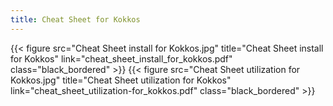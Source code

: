 ```yaml
---
title: Cheat Sheet for Kokkos                
---
```

<style>/*<--!*/
.black_bordered{
  border: .5rem solid black;
  width: 100%;
  max-width: 20rem;
}
/*-->*/</style>

{{< figure src="Cheat Sheet install for Kokkos.jpg" title="Cheat Sheet install for Kokkos" link="cheat_sheet_install_for_kokkos.pdf" class="black_bordered" >}}
{{< figure src="Cheat Sheet utilization for Kokkos.jpg" title="Cheat Sheet utilization for Kokkos" link="cheat_sheet_utilization-for_kokkos.pdf" class="black_bordered" >}}

